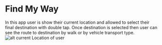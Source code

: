 # Find My Way
 In this app user is show their current location and allowed to select their final destination with double tap. Once destination is
 selected then user can see the route to destination by walk or by vehicle transport type.
![alt current Location of user](https://github.com/prana-magar/FindWay_-Prakash_C0773839/blob/master/FindWay_-Prakash_C0773839/Snapshots/user_location.png?raw=true)
